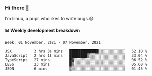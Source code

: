 ### Hi there 👋
I’m liihuu, a pupil who likes to write bugs.😄


#### 📊 Weekly development breakdown
<!--START_SECTION:waka-->
```text
Week: 01 November, 2021 - 07 November, 2021

JSX          3 hrs 38 mins   █████████████░░░░░░░░░░░░   52.10 % 
JavaScript   2 hrs 18 mins   ████████▒░░░░░░░░░░░░░░░░   33.04 % 
TypeScript   27 mins         █▓░░░░░░░░░░░░░░░░░░░░░░░   06.52 % 
LESS         23 mins         █▒░░░░░░░░░░░░░░░░░░░░░░░   05.60 % 
JSON         6 mins          ▒░░░░░░░░░░░░░░░░░░░░░░░░   01.45 % 
```
<!--END_SECTION:waka-->

<!--
**liihuu/liihuu** is a ✨ _special_ ✨ repository because its `README.md` (this file) appears on your GitHub profile.

Here are some ideas to get you started:

- 🔭 I’m currently working on ...
- 🌱 I’m currently learning ...
- 👯 I’m looking to collaborate on ...
- 🤔 I’m looking for help with ...
- 💬 Ask me about ...
- 📫 How to reach me: ...
- 😄 Pronouns: ...
- ⚡ Fun fact: ...
-->
